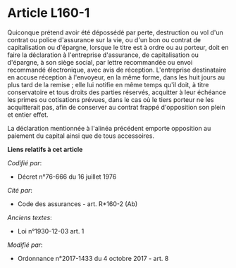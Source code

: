 # Article L160-1

Quiconque prétend avoir été dépossédé par perte, destruction ou vol d'un contrat ou police d'assurance sur la vie, ou d'un
bon ou contrat de capitalisation ou d'épargne, lorsque le titre est à ordre ou au porteur, doit en faire la déclaration à
l'entreprise d'assurance, de capitalisation ou d'épargne, à son siège social, par lettre recommandée ou envoi recommandé
électronique, avec avis de réception. L'entreprise destinataire en accuse réception à l'envoyeur, en la même forme, dans les
huit jours au plus tard de la remise ; elle lui notifie en même temps qu'il doit, à titre conservatoire et tous droits des
parties réservés, acquitter à leur échéance les primes ou cotisations prévues, dans le cas où le tiers porteur ne les
acquitterait pas, afin de conserver au contrat frappé d'opposition son plein et entier effet.

La déclaration mentionnée à l'alinéa précédent emporte opposition au paiement du capital ainsi que de tous accessoires.

**Liens relatifs à cet article**

_Codifié par_:

  - Décret n°76-666 du 16 juillet 1976

_Cité par_:

  - Code des assurances - art. R*160-2 (Ab)

_Anciens textes_:

  - Loi n°1930-12-03 art. 1

_Modifié par_:

  - Ordonnance n°2017-1433 du 4 octobre 2017 - art. 8
